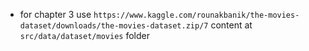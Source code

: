 * for chapter 3 use `https://www.kaggle.com/rounakbanik/the-movies-dataset/downloads/the-movies-dataset.zip/7` content at `src/data/dataset/movies` folder